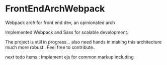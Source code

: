 # FrontEndArchWebpack
Webpack arch for front end dev, an opinionated arch

Implemented Webpack and Sass for scalable development.


The project is still in progress...
also need hands in making this architecture much more robust .
Feel free to contribute..


next todo items :
     Implement ejs for common markup including
     
